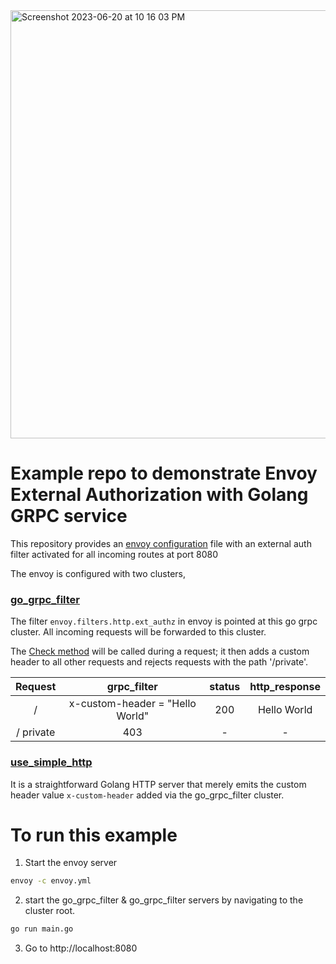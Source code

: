 
<img width="685" alt="Screenshot 2023-06-20 at 10 16 03 PM" src="https://github.com/prakashchokalingam/envoy_ext_auth_grpc_go/assets/5512765/50d69fef-ff26-4085-b104-5da0e5f5ec53">

# Example repo to demonstrate Envoy External Authorization with Golang GRPC service

This repository provides an [envoy configuration](https://github.com/prakashchokalingam/envoy_ext_auth_grpc_go/blob/main/envoy.yml) file with an external auth filter activated for all incoming routes at port 8080

The envoy is configured with two clusters,

### [go_grpc_filter](https://github.com/prakashchokalingam/envoy_ext_auth_grpc_go/tree/main/clusters/go_grpc_filter)

The filter `envoy.filters.http.ext_authz` in envoy is pointed at this go grpc cluster. All incoming requests will be forwarded to this cluster. 

The [Check method](https://github.com/prakashchokalingam/envoy_ext_auth_grpc_go/blob/main/clusters/go_grpc_filter/main.go#L15) will be called during a request; it then adds a custom header to all other requests and rejects requests with the path '/private'.

|  Request | grpc_filter  | status  | http_response  |
|:-:|:-:|:-:|:-:|
| / | x-custom-header = "Hello World"  | 200  | Hello World  |
| / private  | 403  | -  | -  |


### [use_simple_http](https://github.com/prakashchokalingam/envoy_ext_auth_grpc_go/tree/main/clusters/go_simple_http)

It is a straightforward Golang HTTP server that merely emits the custom header value `x-custom-header` added via the go_grpc_filter cluster.

# To run this example

1. Start the envoy server

```bash
envoy -c envoy.yml
```

2. start the go_grpc_filter & go_grpc_filter servers by navigating to the cluster root.
```bash
go run main.go
```

3. Go to http://localhost:8080



